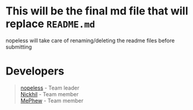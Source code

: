 # This will be the final md file that will replace `README.md`

nopeless will take care of renaming/deleting the readme files before submitting

# Developers

> [nopeless](https://github.com/nopeless) - Team leader  
> [Nickhil](https://github.com/Nickhil1737) - Team member  
> [MePhew](https://github.com/Me-Phew) - Team member